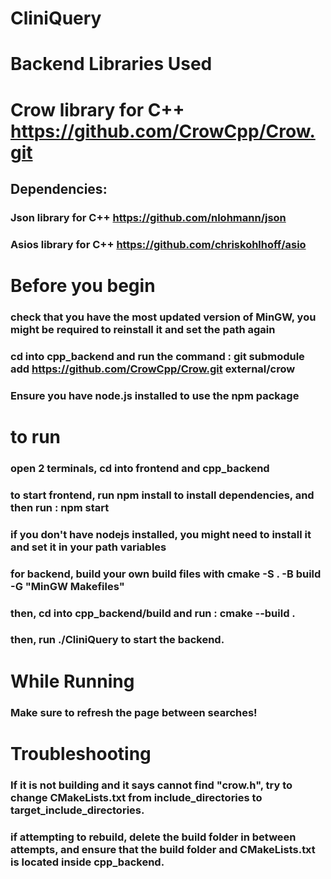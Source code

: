# CliniQuery

# Backend Libraries Used
# Crow library for C++ https://github.com/CrowCpp/Crow.git
## Dependencies: 
### Json library for C++ https://github.com/nlohmann/json
### Asios library for C++ https://github.com/chriskohlhoff/asio

# Before you begin
### check that you have the most updated version of MinGW, you might be required to reinstall it and set the path again
### cd into cpp_backend and run the command : git submodule add https://github.com/CrowCpp/Crow.git external/crow 
### Ensure you have node.js installed to use the npm package

# to run
### open 2 terminals, cd into frontend and cpp_backend
### to start frontend, run npm install to install dependencies, and then run : npm start
### if you don't have nodejs installed, you might need to install it and set it in your path variables 
### for backend, build your own build files with cmake -S . -B build -G "MinGW Makefiles"
### then, cd into cpp_backend/build and run : cmake --build .
### then, run ./CliniQuery to start the backend.

# While Running
### Make sure to refresh the page between searches!

# Troubleshooting
### If it is not building and it says cannot find "crow.h", try to change CMakeLists.txt from include_directories to target_include_directories.
### if attempting to rebuild, delete the build folder in between attempts, and ensure that the build folder and CMakeLists.txt is located inside cpp_backend.